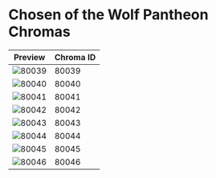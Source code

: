 # Chosen of the Wolf Pantheon Chromas

| Preview | Chroma ID |
|---------|-----------|
| ![80039](https://raw.communitydragon.org/latest/plugins/rcp-be-lol-game-data/global/default/v1/champion-chroma-images/80/80039.png) | 80039 |
| ![80040](https://raw.communitydragon.org/latest/plugins/rcp-be-lol-game-data/global/default/v1/champion-chroma-images/80/80040.png) | 80040 |
| ![80041](https://raw.communitydragon.org/latest/plugins/rcp-be-lol-game-data/global/default/v1/champion-chroma-images/80/80041.png) | 80041 |
| ![80042](https://raw.communitydragon.org/latest/plugins/rcp-be-lol-game-data/global/default/v1/champion-chroma-images/80/80042.png) | 80042 |
| ![80043](https://raw.communitydragon.org/latest/plugins/rcp-be-lol-game-data/global/default/v1/champion-chroma-images/80/80043.png) | 80043 |
| ![80044](https://raw.communitydragon.org/latest/plugins/rcp-be-lol-game-data/global/default/v1/champion-chroma-images/80/80044.png) | 80044 |
| ![80045](https://raw.communitydragon.org/latest/plugins/rcp-be-lol-game-data/global/default/v1/champion-chroma-images/80/80045.png) | 80045 |
| ![80046](https://raw.communitydragon.org/latest/plugins/rcp-be-lol-game-data/global/default/v1/champion-chroma-images/80/80046.png) | 80046 |
